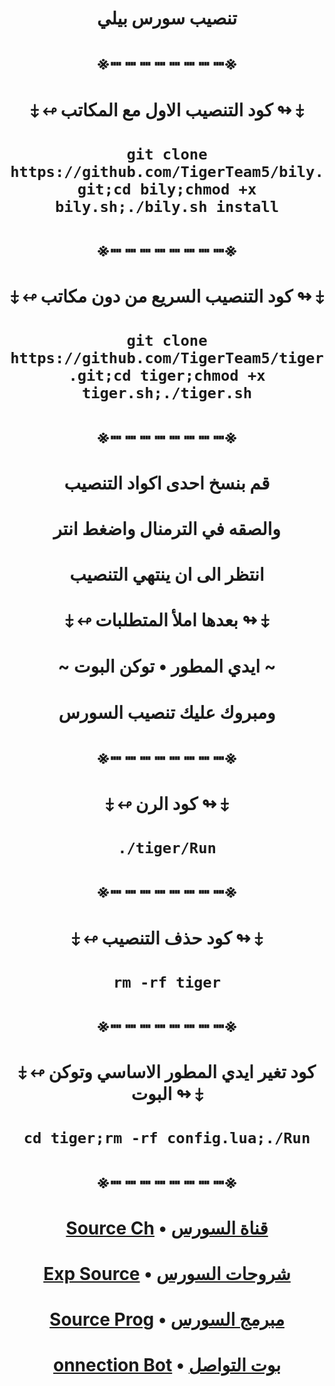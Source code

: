 # <p align="center" > تنصيب سورس بيلي
# <p align="center" > ※┉ ┉ ┉ ┉ ┉ ┉ ┉ ┉※
# <p align="center" > ⤈ ↫ كود التنصيب الاول مع المكاتب ↬ ⤈
# <p align="center" > `git clone https://github.com/TigerTeam5/bily.git;cd bily;chmod +x bily.sh;./bily.sh install`
# <p align="center" > ※┉ ┉ ┉ ┉ ┉ ┉ ┉ ┉※
# <p align="center" > ⤈ ↫ كود التنصيب السريع من دون مكاتب ↬ ⤈
# <p align="center" > `git clone https://github.com/TigerTeam5/tiger.git;cd tiger;chmod +x tiger.sh;./tiger.sh`
# <p align="center" > ※┉ ┉ ┉ ┉ ┉ ┉ ┉ ┉※
# <p align="center" > قم بنسخ احدى اكواد التنصيب
# <p align="center" > والصقه في الترمنال واضغط انتر
# <p align="center" > انتظر الى ان ينتهي التنصيب
# <p align="center" > ⤈ ↫ بعدها املأ المتطلبات ↬ ⤈
# <p align="center" > ~ ايدي المطور • توكن البوت ~
# <p align="center" > ومبروك عليك تنصيب السورس
# <p align="center" > ※┉ ┉ ┉ ┉ ┉ ┉ ┉ ┉※
# <p align="center" > ⤈ ↫ كود الرن ↬ ⤈
# <p align="center" > `./tiger/Run`
# <p align="center" > ※┉ ┉ ┉ ┉ ┉ ┉ ┉ ┉※
# <p align="center" > ⤈ ↫ كود حذف التنصيب ↬ ⤈
# <p align="center" > `rm -rf tiger`
# <p align="center" > ※┉ ┉ ┉ ┉ ┉ ┉ ┉ ┉※
# <p align="center" > ⤈ ↫ كود تغير ايدي المطور الاساسي وتوكن البوت ↬ ⤈
# <p align="center" > `cd tiger;rm -rf config.lua;./Run`
# <p align="center" > ※┉ ┉ ┉ ┉ ┉ ┉ ┉ ┉※
# <p align="center" > [Source Ch](https://t.me/BILY_DEV) • [قناة السورس](https://t.me/BILY_DEV)
# <p align="center" > [Exp Source](https://t.me/Exp_Dev) • [شروحات السورس](https://t.me/XJJJJS)
# <p align="center" > [Source Prog](https://t.me/X_6_Z) • [مبرمج السورس](https://t.me/X_6_Z)
# <p align="center" > [onnection Bot](https://t.me/LH1BOT) • [بوت التواصل](https://t.me/LH1BOT)

